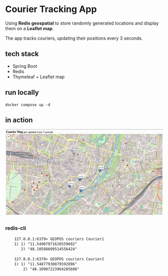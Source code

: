 # Courier Tracking App

Using **Redis geospatial** to store randomly generated locations and display them on a **Leaflet map**.

The app tracks couriers, updating their positions every 3 seconds.

## tech stack

- Spring Boot
- Redis
- Thymeleaf + Leaflet map

## run locally

```shell
docker compose up -d
```

## in action

[![gif](./3x-fast.gif)](./3x-fast.gif)


### redis-cli

        127.0.0.1:6379> GEOPOS couriers Courier1
        1) 1) "11.54907971620559692"
           2) "48.10588609514556424"

        127.0.0.1:6379> GEOPOS couriers Courier2
        1) 1) "11.54877930879592896"
            2) "48.10907223964285606"